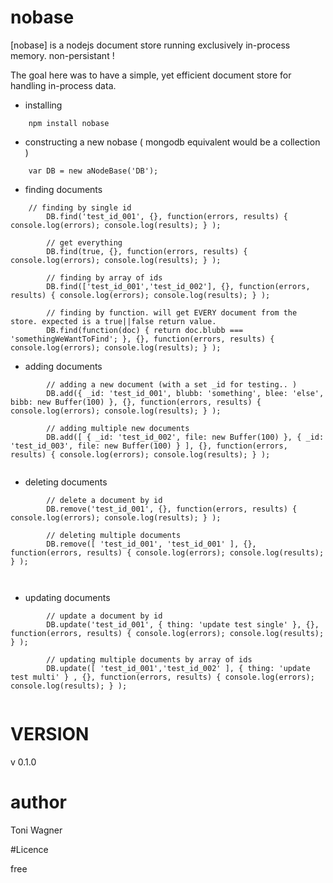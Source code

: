 # nobase

[nobase] is a nodejs document store running exclusively in-process memory. non-persistant !

The goal here was to have a simple, yet efficient document store for handling in-process data.



* installing

````
    npm install nobase
````

* constructing a new nobase ( mongodb equivalent would be a collection )

````
    var DB = new aNodeBase('DB');
````

* finding documents

````
    // finding by single id
		DB.find('test_id_001', {}, function(errors, results) { console.log(errors); console.log(results); } );

		// get everything
		DB.find(true, {}, function(errors, results) { console.log(errors); console.log(results); } );

		// finding by array of ids
		DB.find(['test_id_001','test_id_002'], {}, function(errors, results) { console.log(errors); console.log(results); } );

		// finding by function. will get EVERY document from the store. expected is a true||false return value.
		DB.find(function(doc) { return doc.blubb === 'somethingWeWantToFind'; }, {}, function(errors, results) { console.log(errors); console.log(results); } );
````


* adding documents

````
		// adding a new document (with a set _id for testing.. )
		DB.add({ _id: 'test_id_001', blubb: 'something', blee: 'else', bibb: new Buffer(100) }, {}, function(errors, results) { console.log(errors); console.log(results); } );
		
		// adding multiple new documents
		DB.add([ { _id: 'test_id_002', file: new Buffer(100) }, { _id: 'test_id_003', file: new Buffer(100) } ], {}, function(errors, results) { console.log(errors); console.log(results); } );
 
````



* deleting documents

````		
		// delete a document by id
		DB.remove('test_id_001', {}, function(errors, results) { console.log(errors); console.log(results); } );
		
		// deleting multiple documents
		DB.remove([ 'test_id_001', 'test_id_001' ], {}, function(errors, results) { console.log(errors); console.log(results); } );

 
````



* updating documents

````		
		// update a document by id
		DB.update('test_id_001', { thing: 'update test single' }, {}, function(errors, results) { console.log(errors); console.log(results); } );

		// updating multiple documents by array of ids
		DB.update([ 'test_id_001','test_id_002' ], { thing: 'update test multi' } , {}, function(errors, results) { console.log(errors); console.log(results); } );
 
````



# VERSION
v 0.1.0


# author

Toni Wagner

#Licence

free
